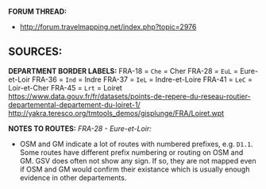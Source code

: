 ﻿**FORUM THREAD:**
- http://forum.travelmapping.net/index.php?topic=2976


**SOURCES:**
- 

**DEPARTMENT BORDER LABELS:**
FRA-18 = `Che` = Cher
FRA-28 = `EuL` = Eure-et-Loir
FRA-36 = `Ind` = Indre
FRA-37 = `IeL` = Indre-et-Loire
FRA-41 = `LeC` = Loir-et-Cher
FRA-45 = `Lrt` = Loiret
   https://www.data.gouv.fr/fr/datasets/points-de-repere-du-reseau-routier-departemental-departement-du-loiret-1/
   http://yakra.teresco.org/tmtools_demos/gisplunge/FRA/Loiret.wpt


**NOTES TO ROUTES:**
*FRA-28 - Eure-et-Loir:*
- OSM and GM indicate a lot of routes with numbered prefixes, e.g. `D1.1`. Some routes have different prefix numbering or routing on OSM and GM. GSV does often not show any sign. If so, they are not mapped even if OSM and GM would confirm their existance which is usually enough evidence in other departements.